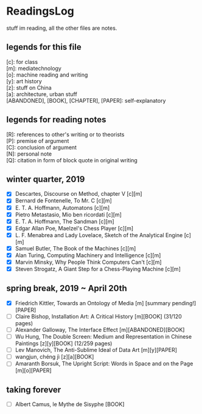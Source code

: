 # ReadingsLog
stuff im reading, all the other files are notes.
## legends for this file
 [c]: for class</br>
 [m]: mediatechnology</br>
 [o]: machine reading and writing</br>
 [y]: art history</br>
 [z]: stuff on China</br>
 [a]: architecture, urban stuff</br>
 [ABANDONED], [BOOK], [CHAPTER], [PAPER]: self-explanatory
## legends for reading notes
 [R]: references to other's writing or to theorists</br>
 [P]: premise of argument</br>
 [C]: conclusion of argument</br>
 [N]: personal note</br>
 [Q]: citation in form of block quote in original writing</br>
## winter quarter, 2019
- [x] Descartes, Discourse on Method, chapter V [c][m]
- [x] Bernard de Fontenelle, To Mr. C [c][m] 
- [x] E. T. A. Hoffmann, Automatons [c][m] 
- [x] Pietro Metastasio, Mio ben ricordati [c][m]
- [x] E. T. A. Hoffmann, The Sandman [c][m]
- [x] Edgar Allan Poe, Maelzel's Chess Player [c][m]
- [x] L. F. Menabrea and Lady Lovelace, Sketch of the Analytical Engine [c][m]
- [x] Samuel Butler, The Book of the Machines [c][m]
- [x] Alan Turing, Computing Machinery and Intelligence [c][m]
- [x] Marvin Minsky, Why People Think Computers Can't [c][m]
- [x] Steven Strogatz, A Giant Step for a Chess-Playing Machine [c][m]
## spring break, 2019 ~ April 20th
- [x] Friedrich Kittler, Towards an Ontology of Media [m] [summary pending!][PAPER]
- [ ] Claire Bishop, Installation Art: A Critical History [m][BOOK] (31/120 pages)
- [ ] Alexander Galloway, The Interface Effect [m][ABANDONED][BOOK] 
- [ ] Wu Hung, The Double Screen: Medium and Representation in Chinese Paintings [z][y][BOOK] (12/259 pages)
- [ ] Lev Manovich, The Anti-Sublime Ideal of Data Art [m][y][PAPER]
- [ ] wangjun, chéng jì [z][a][BOOK]
- [ ] Amaranth Borsuk, The Upright Script: Words in Space and on the Page [m][o][PAPER]
## taking forever
- [ ] Albert Camus, le Mythe de Sisyphe [BOOK]
